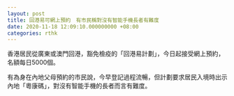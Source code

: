```yaml
---
layout: post
title: 回港易可網上預約　有市民稱對沒有智能手機長者有難度
date: 2020-11-18 12:09:10.000000000 +08:00
categories: rthk
---
```


香港居民從廣東或澳門回港，豁免檢疫的「回港易計劃」，今日起接受網上預約，名額每日5000個。

有為身在內地父母預約的市民說，今早登記過程流暢，但計劃要求居民入境時出示內地「粵康碼」，對沒有智能手機的長者而言有難度。
